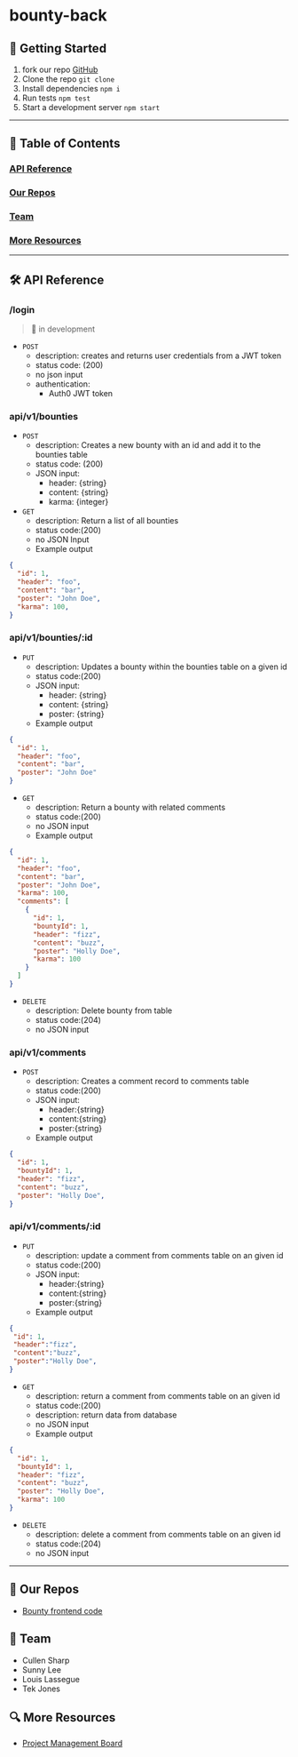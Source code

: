 # bounty-back

## 🚀 Getting Started

1. fork our repo [GitHub](https://github.com/Creams-Quad/bounty-back)
1. Clone the repo `git clone`
1. Install dependencies `npm i`
1. Run tests `npm test`
1. Start a development server `npm start`

---

## 📖 Table of Contents

### [API Reference](#🛠-API-Reference)

### [Our Repos](#🚧-Our-Repos)

### [Team](#🏡-Team)

### [More Resources](#🔍-More-Resources)

---

## 🛠 API Reference

### /login

> 🚧 in development

- `POST`
  - description: creates and returns user credentials from a JWT token
  - status code: (200)
  - no json input
  - authentication:
    - Auth0 JWT token

### api/v1/bounties

- `POST`
  - description: Creates a new bounty with an id and add it to the bounties table
  - status code: (200)
  - JSON input:
    - header: {string}
    - content: {string}
    - karma: {integer}
- `GET`
  - description: Return a list of all bounties
  - status code:(200)
  - no JSON Input
  - Example output

```JSON
{
  "id": 1,
  "header": "foo",
  "content": "bar",
  "poster": "John Doe",
  "karma": 100,
}
```

### api/v1/bounties/:id

- `PUT`
  - description: Updates a bounty within the bounties table on a given id
  - status code:(200)
  - JSON input:
    - header: {string}
    - content: {string}
    - poster: {string}  
  - Example output

```JSON
{ 
  "id": 1,
  "header": "foo",
  "content": "bar",
  "poster": "John Doe"
}
```

- `GET`
  - description: Return a bounty with related comments
  - status code:(200)
  - no JSON input
  - Example output

```JSON
{
  "id": 1,
  "header": "foo",
  "content": "bar",
  "poster": "John Doe",
  "karma": 100,
  "comments": [
    {
      "id": 1,     
      "bountyId": 1,
      "header": "fizz",
      "content": "buzz",
      "poster": "Holly Doe",
      "karma": 100
    }
  ]
}

```

- `DELETE`
  - description: Delete bounty from table
  - status code:(204)
  - no JSON input
  
### api/v1/comments

- `POST`
  - description: Creates a comment record to comments table
  - status code:(200)
  - JSON input:
    - header:{string}
    - content:{string}
    - poster:{string}
  - Example output

```JSON
{
  "id": 1,
  "bountyId": 1,
  "header": "fizz",
  "content": "buzz",
  "poster": "Holly Doe",
}
```

### api/v1/comments/:id

- `PUT`
  - description: update a comment from comments table on an given id
  - status code:(200)
  - JSON input:
    - header:{string}
    - content:{string}
    - poster:{string}
  - Example output

```JSON
{
 "id": 1,
 "header":"fizz",
 "content":"buzz",
 "poster":"Holly Doe",
}
```

- `GET`
  - description: return a comment from comments table on an given id
  - status code:(200)
  - description: return data from database
  - no JSON input
  - Example output

```JSON
{
  "id": 1,     
  "bountyId": 1,
  "header": "fizz",
  "content": "buzz",
  "poster": "Holly Doe",
  "karma": 100
}
```

- `DELETE`
  - description: delete a comment from comments table on an given id
  - status code:(204)
  - no JSON input

---

## 🚧 Our Repos

- [Bounty frontend code](https://github.com/Creams-Quad/bounty-front)

## 🏡 Team

- Cullen Sharp
- Sunny Lee
- Louis Lassegue
- Tek Jones

## 🔍 More Resources

- [Project Management Board](https://www.notion.so/Cream-Squad-2eecc388ea1a4a70b6992435f3e885a8)
